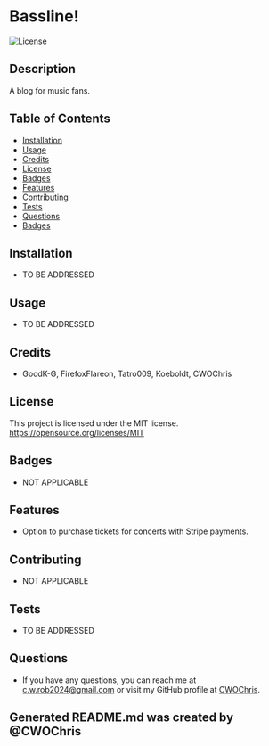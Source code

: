 # Bassline!
[![License](https://img.shields.io/badge/License-MIT-blue.svg)](https://opensource.org/licenses/MIT)

## Description
A blog for music fans.

## Table of Contents
* [Installation](#installation)
* [Usage](#usage)
* [Credits](#credits)
* [License](#license)
* [Badges](#badges)
* [Features](#features)
* [Contributing](#contributing)
* [Tests](#tests)
* [Questions](#questions)
* [Badges](#badges)

## Installation
* TO BE ADDRESSED

## Usage
* TO BE ADDRESSED

## Credits
* GoodK-G, FirefoxFlareon, Tatro009, Koeboldt, CWOChris

## License
This project is licensed under the MIT license. https://opensource.org/licenses/MIT

## Badges
* NOT APPLICABLE

## Features
* Option to purchase tickets for concerts with Stripe payments.

## Contributing
* NOT APPLICABLE

## Tests
* TO BE ADDRESSED

## Questions
* If you have any questions, you can reach me at c.w.rob2024@gmail.com or visit my GitHub profile at [CWOChris](https://github.com/CWOChris).

## Generated README.md was created by @CWOChris
